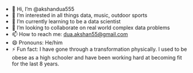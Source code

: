 - 👋 Hi, I’m @akshandua555
- 👀 I’m interested in all things data, music, outdoor sports
- 🌱 I’m currently learning to be a data scientist
- 💞️ I’m looking to collaborate on real world complex data problems
- 📫 How to reach me: dua.akshan55@gmail.com
- 😄 Pronouns: He/him
- ⚡ Fun fact: I have gone through a transformation physically. I used to be obese as a high schooler and have been working hard at becoming fit for the last 8 years.

<!---
akshandua555/akshandua555 is a ✨ special ✨ repository because its `README.md` (this file) appears on your GitHub profile.
You can click the Preview link to take a look at your changes.
--->

